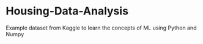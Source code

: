 # Housing-Data-Analysis

Example dataset from Kaggle to learn the concepts of ML using Python and Numpy
